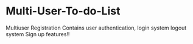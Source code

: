 # Multi-User-To-do-List



Multiuser Registration 
Contains user authentication,
login system
logout system
Sign up features!!
